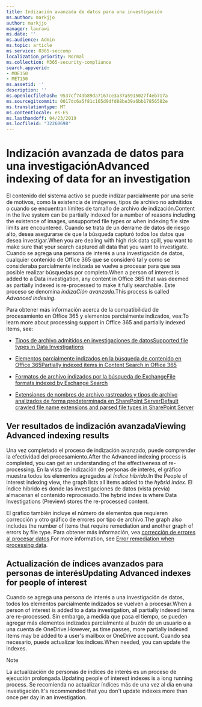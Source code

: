 ```yaml
---
title: Indización avanzada de datos para una investigación
ms.author: markjjo
author: markjjo
manager: laurawi
ms.date: ''
ms.audience: Admin
ms.topic: article
ms.service: O365-seccomp
localization_priority: Normal
ms.collection: M365-security-compliance
search.appverid:
- MOE150
- MET150
ms.assetid: ''
description: ''
ms.openlocfilehash: 9537cf743b89da7167ce3a37a5915027f4eb717a
ms.sourcegitcommit: 0017dc6a5f81c165d9dfd88be39a6bb17856582e
ms.translationtype: MT
ms.contentlocale: es-ES
ms.lasthandoff: 04/23/2019
ms.locfileid: "32260698"
---
```

# <a name="advanced-indexing-of-data-for-an-investigation"></a><span data-ttu-id="40c98-102">Indización avanzada de datos para una investigación</span><span class="sxs-lookup"><span data-stu-id="40c98-102">Advanced indexing of data for an investigation</span></span>

<span data-ttu-id="40c98-103">El contenido del sistema activo se puede indizar parcialmente por una serie de motivos, como la existencia de imágenes, tipos de archivo no admitidos o cuando se encuentran límites de tamaño de archivo de indización.</span><span class="sxs-lookup"><span data-stu-id="40c98-103">Content in the live system can be partially indexed for a number of reasons including the existence of images, unsupported file types or when indexing file size limits are encountered.</span></span> <span data-ttu-id="40c98-104">Cuando se trata de un derrame de datos de riesgo alto, desea asegurarse de que la búsqueda capturó todos los datos que desea investigar.</span><span class="sxs-lookup"><span data-stu-id="40c98-104">When you are dealing with high risk data spill, you want to make sure that your search captured all data that you want to investigate.</span></span> <span data-ttu-id="40c98-105">Cuando se agrega una persona de interés a una investigación de datos, cualquier contenido de Office 365 que se consideró tal y como se consideraba parcialmente indizada se vuelve a procesar para que sea posible realizar búsquedas por completo.</span><span class="sxs-lookup"><span data-stu-id="40c98-105">When a person of interest is added to a Data investigation, any content in Office 365 that was deemed as partially indexed is re-processed to make it fully searchable.</span></span> <span data-ttu-id="40c98-106">Este proceso se denomina *indizaCión avanzada*.</span><span class="sxs-lookup"><span data-stu-id="40c98-106">This process is called *Advanced indexing*.</span></span> 

<span data-ttu-id="40c98-107">Para obtener más información acerca de la compatibilidad de procesamiento en Office 365 y elementos parcialmente indizados, vea:</span><span class="sxs-lookup"><span data-stu-id="40c98-107">To learn more about processing support in Office 365 and partially indexed items, see:</span></span>

- [<span data-ttu-id="40c98-108">Tipos de archivo admitidos en investigaciones de datos</span><span class="sxs-lookup"><span data-stu-id="40c98-108">Supported file types in Data Investigations</span></span>](supported-filetypes-datainvestigations.md)

- [<span data-ttu-id="40c98-109">Elementos parcialmente indizados en la búsqueda de contenido en Office 365</span><span class="sxs-lookup"><span data-stu-id="40c98-109">Partially indexed items in Content Search in Office 365</span></span>](https://docs.microsoft.com/en-us/office365/securitycompliance/partially-indexed-items-in-content-search)

- [<span data-ttu-id="40c98-110">Formatos de archivo indizados por la búsqueda de Exchange</span><span class="sxs-lookup"><span data-stu-id="40c98-110">File formats indexed by Exchange Search</span></span>](https://docs.microsoft.com/en-us/exchange/file-formats-indexed-by-exchange-search-exchange-2013-help)

- [<span data-ttu-id="40c98-111">Extensiones de nombres de archivo rastreados y tipos de archivo analizados de forma predeterminada en SharePoint Server</span><span class="sxs-lookup"><span data-stu-id="40c98-111">Default crawled file name extensions and parsed file types in SharePoint Server</span></span>](https://docs.microsoft.com/en-us/SharePoint/technical-reference/default-crawled-file-name-extensions-and-parsed-file-types)

## <a name="viewing-advanced-indexing-results"></a><span data-ttu-id="40c98-112">Ver resultados de indización avanzada</span><span class="sxs-lookup"><span data-stu-id="40c98-112">Viewing Advanced indexing results</span></span>

<span data-ttu-id="40c98-113">Una vez completado el proceso de indización avanzado, puede comprender la efectividad del procesamiento.</span><span class="sxs-lookup"><span data-stu-id="40c98-113">After the Advanced indexing process is completed, you can get an understanding of the effectiveness of re-processing.</span></span>  <span data-ttu-id="40c98-114">En la vista de indización de personas de interés, el gráfico muestra todos los elementos agregados al *Índice híbrido*.</span><span class="sxs-lookup"><span data-stu-id="40c98-114">In the People of interest indexing view, the graph lists all items added to the *hybrid index*.</span></span>  <span data-ttu-id="40c98-115">El índice híbrido es donde las investigaciones de datos (vista previa) almacenan el contenido reprocesado.</span><span class="sxs-lookup"><span data-stu-id="40c98-115">The hybrid index is where Data Investigations (Preview) stores the re-processed content.</span></span>

<span data-ttu-id="40c98-116">El gráfico también incluye el número de elementos que requieren corrección y otro gráfico de errores por tipo de archivo.</span><span class="sxs-lookup"><span data-stu-id="40c98-116">The graph also includes the number of items that require remediation and another graph of errors by file type.</span></span> <span data-ttu-id="40c98-117">Para obtener más información, vea [corrección de errores al procesar datos](error-remediation.md).</span><span class="sxs-lookup"><span data-stu-id="40c98-117">For more information, see [Error remediation when processing data](error-remediation.md).</span></span>

## <a name="updating-advanced-indexes-for-people-of-interest"></a><span data-ttu-id="40c98-118">Actualización de índices avanzados para personas de interés</span><span class="sxs-lookup"><span data-stu-id="40c98-118">Updating Advanced indexes for people of interest</span></span>

<span data-ttu-id="40c98-119">Cuando se agrega una persona de interés a una investigación de datos, todos los elementos parcialmente indizados se vuelven a procesar.</span><span class="sxs-lookup"><span data-stu-id="40c98-119">When a person of interest is added to a data investigation, all partially indexed items are re-processed.</span></span> <span data-ttu-id="40c98-120">Sin embargo, a medida que pasa el tiempo, se pueden agregar más elementos indizados parcialmente al buzón de un usuario o a una cuenta de OneDrive.</span><span class="sxs-lookup"><span data-stu-id="40c98-120">However, as time passes, more partially indexed items may be added to a user's mailbox or OneDrive account.</span></span>  <span data-ttu-id="40c98-121">Cuando sea necesario, puede actualizar los índices.</span><span class="sxs-lookup"><span data-stu-id="40c98-121">When needed, you can update the indexes.</span></span>

> [!NOTE]
> <span data-ttu-id="40c98-122">La actualización de personas de índices de interés es un proceso de ejecución prolongada.</span><span class="sxs-lookup"><span data-stu-id="40c98-122">Updating people of interest indexes is a long running process.</span></span> <span data-ttu-id="40c98-123">Se recomienda no actualizar índices más de una vez al día en una investigación.</span><span class="sxs-lookup"><span data-stu-id="40c98-123">It's recommended that you don't update indexes more than once per day in an investigation.</span></span>
